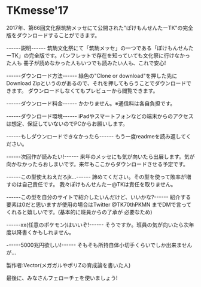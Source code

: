 # TKmesse'17
2017年、第66回文化祭筑駒メッセにて公開された"ぽけもんせんたーTK"の完全版をダウンロードすることができます。

------説明------
筑駒文化祭にて「筑駒メッセ」の一つである「ぽけもんせんたーTK」の完全版です。パンフレットで存在を知っていても文化祭に行けなかった人も
冊子が読めなかった人もいつでも読みたい人も、これで安心!

------ダウンロード方法------
緑色の"Clone or download"を押した先にDownload Zipというのがあるので、それを押してもらうことでダウンロードできます。
ダウンロードしなくてもプレビューから閲覧できます。

------ダウンロード料金------
かかりません。※通信料は各自負担です。

------ダウンロード環境------
iPadやスマートフォンなどの端末からのアクセスは想定、保証していないのでPCからお願いします。

------もしダウンロードできなかったら------
もう一度readmeを読み返してください。

------次回作が読みたい!------
来年のメッセにも気が向いたら出展します。気が向かなかったらおしまいです。来年もここからダウンロードさせる予定です。

------この型使えねえだろjk...------
諦めてください。その型を使って敗率が増すのは自己責任です。
我々ぽけもんせんたー@TKは責任を取りません。

------この型を自分のサイトで紹介したいんだけど、いいかな?------
紹介する要素は0だと思いますが使用の場合はTwitter @TK70thPKMN までDMで言ってくれると嬉しいです。(基本的に班員からの了承が
必要なため)

------xx(任意のポケモン)はいいぞ!------
そうですか。班員の気が向いたら次年度以降書くかもしれません。

------5000兆円欲しい!------
そもそも所持自体小切手くらいでしか出来ませんが...

製作者:Vector(メガガルやポリZの育成論を書いた人)

最後に、みなさんフェローチェを使いましょう!
